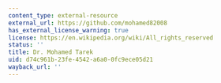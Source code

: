 ```yaml
---
content_type: external-resource
external_url: https://github.com/mohamed82008
has_external_license_warning: true
license: https://en.wikipedia.org/wiki/All_rights_reserved
status: ''
title: Dr. Mohamed Tarek
uid: d74c961b-23fe-4542-a6a0-0fc9ece05d21
wayback_url: ''
---
```

